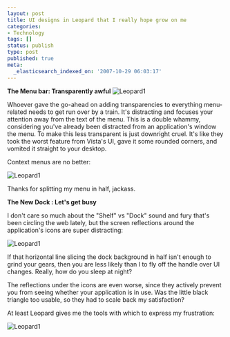 ```yaml
---
layout: post
title: UI designs in Leopard that I really hope grow on me
categories:
- Technology
tags: []
status: publish
type: post
published: true
meta:
  _elasticsearch_indexed_on: '2007-10-29 06:03:17'
---
```

<strong>The Menu bar: Transparently awful</strong>
![Leopard1](/img/picture-1.png)

Whoever gave the go-ahead on adding transparencies to everything menu-related needs to get run over by a train. It's distracting and focuses your attention away from the text of the menu.  This is a double whammy, considering you've already been distracted from an application's window the menu.  To make this less transparent is just downright cruel.  It's like they took the worst feature from Vista's UI, gave it some rounded corners, and vomited it straight to your desktop.

Context menus are no better:

![Leopard1](/img/picture-5.png)

Thanks for splitting my menu in half, jackass.

<strong>The New Dock : Let's get busy</strong>

I don't care so much about the "Shelf" vs "Dock" sound and fury that's been circling the web lately, but the screen reflections around the application's icons are super distracting:

![Leopard1](/img/picture-4.png)

If  that horizontal line slicing the dock background in half isn't enough to grind your gears, then you are less likely than I to fly off the handle over UI changes.  Really, how do you sleep at night?

The reflections under the icons are even worse, since they actively prevent you from seeing whether your application is in use. Was the little black triangle too usable, so they had to scale back my satisfaction?

At least Leopard gives me the tools with which to express my frustration:

![Leopard1](/img/photo-3.jpg)
